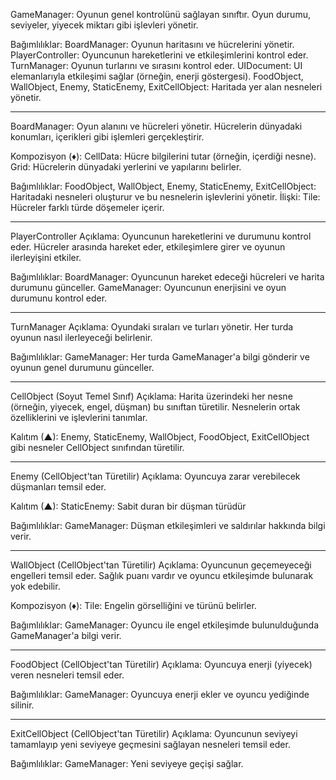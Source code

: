 GameManager: Oyunun genel kontrolünü sağlayan sınıftır. Oyun durumu, seviyeler, yiyecek miktarı gibi işlevleri yönetir.

Bağımlılıklar:
BoardManager: Oyunun haritasını ve hücrelerini yönetir.
PlayerController: Oyuncunun hareketlerini ve etkileşimlerini kontrol eder.
TurnManager: Oyunun turlarını ve sırasını kontrol eder.
UIDocument: UI elemanlarıyla etkileşimi sağlar (örneğin, enerji göstergesi).
FoodObject, WallObject, Enemy, StaticEnemy, ExitCellObject: Haritada yer alan nesneleri yönetir.
_______________________________________________________________________________________________

BoardManager: Oyun alanını ve hücreleri yönetir. Hücrelerin dünyadaki konumları, içerikleri gibi işlemleri gerçekleştirir.

Kompozisyon (♦️):
CellData: Hücre bilgilerini tutar (örneğin, içerdiği nesne).
Grid: Hücrelerin dünyadaki yerlerini ve yapılarını belirler.

Bağımlılıklar:
FoodObject, WallObject, Enemy, StaticEnemy, ExitCellObject: Haritadaki nesneleri oluşturur ve bu nesnelerin işlevlerini yönetir.
İlişki: Tile: Hücreler farklı türde döşemeler içerir.
_______________________________________________________________________________________________

PlayerController
Açıklama: Oyuncunun hareketlerini ve durumunu kontrol eder. Hücreler arasında hareket eder, etkileşimlere girer ve oyunun ilerleyişini etkiler.

Bağımlılıklar:
BoardManager: Oyuncunun hareket edeceği hücreleri ve harita durumunu günceller.
GameManager: Oyuncunun enerjisini ve oyun durumunu kontrol eder.
_______________________________________________________________________________________________

TurnManager
Açıklama: Oyundaki sıraları ve turları yönetir. Her turda oyunun nasıl ilerleyeceği belirlenir.

Bağımlılıklar:
GameManager: Her turda GameManager'a bilgi gönderir ve oyunun genel durumunu günceller.
_______________________________________________________________________________________________

CellObject (Soyut Temel Sınıf)
Açıklama: Harita üzerindeki her nesne (örneğin, yiyecek, engel, düşman) bu sınıftan türetilir. Nesnelerin ortak özelliklerini ve işlevlerini tanımlar.

Kalıtım (▲):
Enemy, StaticEnemy, WallObject, FoodObject, ExitCellObject gibi nesneler CellObject sınıfından türetilir.
_______________________________________________________________________________________________

Enemy (CellObject'tan Türetilir)
Açıklama: Oyuncuya zarar verebilecek düşmanları temsil eder.

Kalıtım (▲):
StaticEnemy: Sabit duran bir düşman türüdür

Bağımlılıklar:
GameManager: Düşman etkileşimleri ve saldırılar hakkında bilgi verir.
_______________________________________________________________________________________________

WallObject (CellObject'tan Türetilir)
Açıklama: Oyuncunun geçemeyeceği engelleri temsil eder. Sağlık puanı vardır ve oyuncu etkileşimde bulunarak yok edebilir.

Kompozisyon (♦️):
Tile: Engelin görselliğini ve türünü belirler.

Bağımlılıklar:
GameManager: Oyuncu ile engel etkileşimde bulunulduğunda GameManager'a bilgi verir.
_______________________________________________________________________________________________

FoodObject (CellObject'tan Türetilir)
Açıklama: Oyuncuya enerji (yiyecek) veren nesneleri temsil eder.

Bağımlılıklar:
GameManager: Oyuncuya enerji ekler ve oyuncu yediğinde silinir.
_______________________________________________________________________________________________

ExitCellObject (CellObject'tan Türetilir)
Açıklama: Oyuncunun seviyeyi tamamlayıp yeni seviyeye geçmesini sağlayan nesneleri temsil eder.

Bağımlılıklar:
GameManager: Yeni seviyeye geçişi sağlar.

